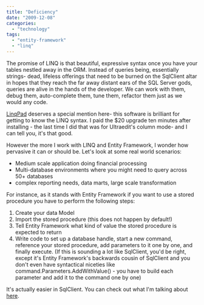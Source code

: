 ```yaml
---
title: "Deficiency"
date: "2009-12-08"
categories: 
  - "technology"
tags: 
  - "entity-framework"
  - "linq"
---
```


The promise of LINQ is that beautiful, expressive syntax once you have your tables nestled away in the ORM. Instead of queries being, essentially strings- dead, lifeless offerings that need to be burned on the SqlClient altar in hopes that they reach the far away distant ears of the SQL Server gods, queries are alive in the hands of the developer. We can work with them, debug them, auto-complete them, tune them, refactor them just as we would any code.

[LinqPad](http://www.linqpad.net/) deserves a special mention here- this software is brilliant for getting to know the LINQ syntax. I paid the $20 upgrade ten minutes after installing - the last time I did that was for Ultraedit's column mode- and I can tell you, it's that good.

However the more I work with LINQ and Entity Framework, I wonder how pervasive it can or should be. Let's look at some real world scenarios:

 - Medium scale application doing financial processing 
 - Multi-database environments where you might need to query across 50+ databases 
 - complex reporting needs, data marts, large scale transformation

For instance, as it stands with Entity Framework if you want to use a stored procedure you have to perform the following steps:

1. Create your data Model
2. Import the stored procedure (this does not happen by default!)
3. Tell Entity Framework what kind of value the stored procedure is expected to return
4. Write code to set up a database handle, start a new command, reference your stored procedure, add parameters to it one by one, and finally execute. (If this is sounding a lot like SqlClient, you'd be right, except it's Entity Framework's backwards cousin of SqlClient and you don't even have syntactical niceties like command.Parameters.AddWithValue() - you have to build each parameter and add it to the command one by one)

It's actually easier in SqlClient. You can check out what I'm talking about [here](http://social.msdn.microsoft.com/forums/en-US/adodotnetentityframework/thread/44a0a7c2-7c1b-43bc-98e0-4d072b94b2ab/).
